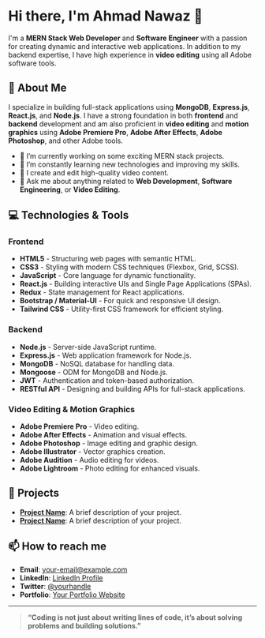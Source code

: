 # Hi there, I'm Ahmad Nawaz 👋

I'm a **MERN Stack Web Developer** and **Software Engineer** with a passion for creating dynamic and interactive web applications. In addition to my backend expertise, I have high experience in **video editing** using all Adobe software tools.

## 🚀 About Me

I specialize in building full-stack applications using **MongoDB**, **Express.js**, **React.js**, and **Node.js**. I have a strong foundation in both **frontend** and **backend** development and am also proficient in **video editing** and **motion graphics** using **Adobe Premiere Pro**, **Adobe After Effects**, **Adobe Photoshop**, and other Adobe tools.

- 🔭 I’m currently working on some exciting MERN stack projects.
- 🌱 I’m constantly learning new technologies and improving my skills.
- 🎥 I create and edit high-quality video content.
- 💬 Ask me about anything related to **Web Development**, **Software Engineering**, or **Video Editing**.

## 💻 Technologies & Tools

### Frontend
- **HTML5** - Structuring web pages with semantic HTML.
- **CSS3** - Styling with modern CSS techniques (Flexbox, Grid, SCSS).
- **JavaScript** - Core language for dynamic functionality.
- **React.js** - Building interactive UIs and Single Page Applications (SPAs).
- **Redux** - State management for React applications.
- **Bootstrap / Material-UI** - For quick and responsive UI design.
- **Tailwind CSS** - Utility-first CSS framework for efficient styling.
  
### Backend
- **Node.js** - Server-side JavaScript runtime.
- **Express.js** - Web application framework for Node.js.
- **MongoDB** - NoSQL database for handling data.
- **Mongoose** - ODM for MongoDB and Node.js.
- **JWT** - Authentication and token-based authorization.
- **RESTful API** - Designing and building APIs for full-stack applications.

### Video Editing & Motion Graphics
- **Adobe Premiere Pro** - Video editing.
- **Adobe After Effects** - Animation and visual effects.
- **Adobe Photoshop** - Image editing and graphic design.
- **Adobe Illustrator** - Vector graphics creation.
- **Adobe Audition** - Audio editing for videos.
- **Adobe Lightroom** - Photo editing for enhanced visuals.

## 📄 Projects

- **[Project Name](link)**: A brief description of your project.
- **[Project Name](link)**: A brief description of your project.

## 📫 How to reach me

- **Email**: [your-email@example.com](mailto:your-email@example.com)
- **LinkedIn**: [LinkedIn Profile](https://www.linkedin.com/in/your-profile/)
- **Twitter**: [@yourhandle](https://twitter.com/yourhandle)
- **Portfolio**: [Your Portfolio Website](https://yourportfolio.com)

---

> **“Coding is not just about writing lines of code, it’s about solving problems and building solutions.”**
